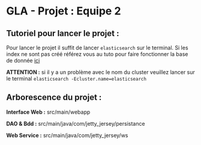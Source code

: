 # GLA - Projet : Equipe 2

## Tutoriel pour lancer le projet :

Pour lancer le projet il suffit de lancer `elasticsearch` sur le terminal.
Si les index ne sont pas créé référez vous au tuto pour faire fonctionner la
base de donnée [ici](readmedb.md)

**ATTENTION :** si il y a un problème avec le nom du cluster veuillez lancer sur
le terminal `elasticsearch -Ecluster.name=elasticsearch`

## Arborescence du projet :

**Interface Web :** src/main/webapp

**DAO & Bdd :** src/main/java/com/jetty_jersey/persistance

**Web Service :** src/main/java/com/jetty_jersey/ws

